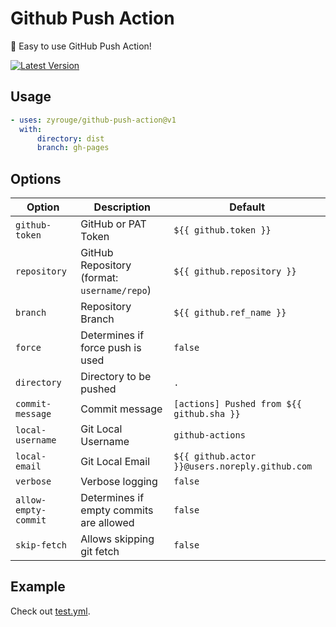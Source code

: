 # Github Push Action

🚀 Easy to use GitHub Push Action!

[![Latest Version](https://img.shields.io/github/v/release/zyrouge/github-push-action?logo=github&label=github-marketplace)](https://github.com/marketplace/actions/github-push-action)

## Usage

```yaml
- uses: zyrouge/github-push-action@v1
  with:
      directory: dist
      branch: gh-pages
```

## Options

| Option               | Description                                 | Default                                        |
| -------------------- | ------------------------------------------- | ---------------------------------------------- |
| `github-token`       | GitHub or PAT Token                         | `${{ github.token }}`                          |
| `repository`         | GitHub Repository (format: `username/repo`) | `${{ github.repository }}`                     |
| `branch`             | Repository Branch                           | `${{ github.ref_name }}`                       |
| `force`              | Determines if force push is used            | `false`                                        |
| `directory`          | Directory to be pushed                      | `.`                                            |
| `commit-message`     | Commit message                              | `[actions] Pushed from ${{ github.sha }}`      |
| `local-username`     | Git Local Username                          | `github-actions`                               |
| `local-email`        | Git Local Email                             | `${{ github.actor }}@users.noreply.github.com` |
| `verbose`            | Verbose logging                             | `false`                                        |
| `allow-empty-commit` | Determines if empty commits are allowed     | `false`                                        |
| `skip-fetch`         | Allows skipping git fetch                   | `false`                                        |

## Example

Check out [test.yml](./.github/workflows/test.yml).
